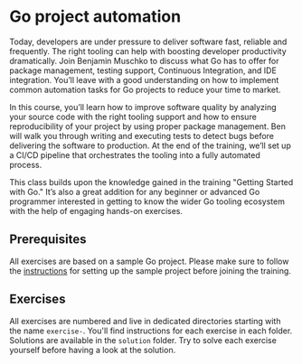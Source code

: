 # Go project automation

Today, developers are under pressure to deliver software fast, reliable and frequently. The right tooling can help with boosting developer productivity dramatically. Join Benjamin Muschko to discuss what Go has to offer for package management, testing support, Continuous Integration, and IDE integration. You’ll leave with a good understanding on how to implement common automation tasks for Go projects to reduce your time to market.

In this course, you’ll learn how to improve software quality by analyzing your source code with the right tooling support and how to ensure reproducibility of your project by using proper package management. Ben will walk you through writing and executing tests to detect bugs before delivering the software to production. At the end of the training, we’ll set up a CI/CD pipeline that orchestrates the tooling into a fully automated process.

This class builds upon the knowledge gained in the training "Getting Started with Go." It’s also a great addition for any beginner or advanced Go programmer interested in getting to know the wider Go tooling ecosystem with the help of engaging hands-on exercises.

## Prerequisites

All exercises are based on a sample Go project. Please make sure to follow the [instructions](./prerequisites/instructions.md) for setting up the sample project before joining the training.

## Exercises

All exercises are numbered and live in dedicated directories starting with the name `exercise-`. You'll find instructions for each exercise in each folder. Solutions are available in the `solution` folder. Try to solve each exercise yourself before having a look at the solution.